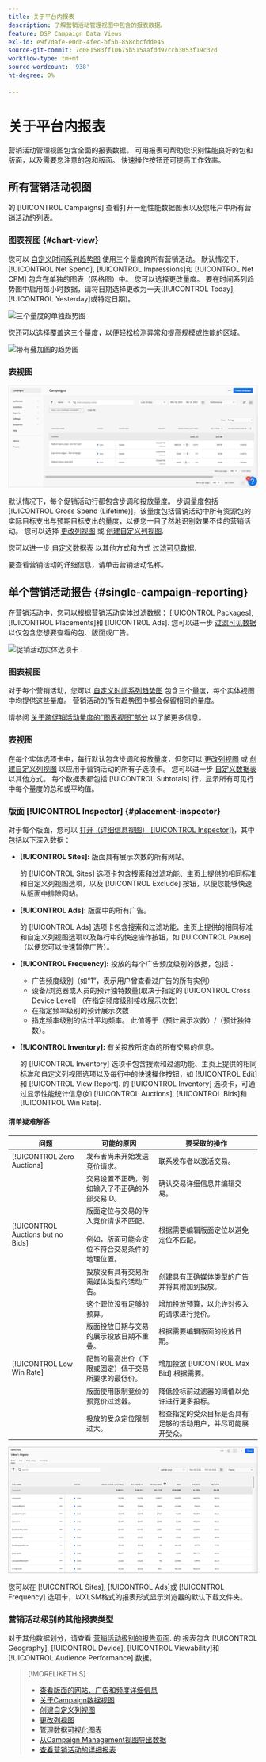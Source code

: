 ```yaml
---
title: 关于平台内报表
description: 了解营销活动管理视图中包含的报表数据。
feature: DSP Campaign Data Views
exl-id: e9f7dafe-e0db-4fec-bf5b-858cbcfdde45
source-git-commit: 7d081583ff10675b515aafdd97ccb3053f19c32d
workflow-type: tm+mt
source-wordcount: '938'
ht-degree: 0%

---
```


# 关于平台内报表

<!-- rename "About Performance Reports in Campaign Management Views?" -->
营销活动管理视图包含全面的报表数据。 可用报表可帮助您识别性能良好的包和版面，以及需要您注意的包和版面。 快速操作按钮还可提高工作效率。

## 所有营销活动视图

的 [!UICONTROL Campaigns] 查看打开一组性能数据图表以及您帐户中所有营销活动的列表。

### 图表视图 {#chart-view}

您可以 [自定义时间系列趋势图](campaign-data-visualization-manage.md) 使用三个量度跨所有营销活动。 默认情况下， [!UICONTROL Net Spend], [!UICONTROL Impressions]和 [!UICONTROL Net CPM] 包含在单独的图表（网格图）中。 您可以选择更改量度。 要在时间系列趋势图中启用每小时数据，请将日期选择更改为一天([!UICONTROL Today], [!UICONTROL Yesterday]或特定日期)。

![三个量度的单独趋势图](/help/dsp/assets/trend-chart-separate.png)

您还可以选择覆盖这三个量度，以便轻松检测异常和提高规模或性能的区域。

![带有叠加图的趋势图](/help/dsp/assets/trend-chart.png)

### 表视图

![营销活动列表](/help/dsp/assets/campaigns-list.png)

默认情况下，每个促销活动行都包含步调和投放量度。 步调量度包括 [!UICONTROL Gross Spend (Lifetime)]，该量度包括营销活动中所有资源包的实际目标支出与预期目标支出的量度，以便您一目了然地识别效果不佳的营销活动。 您可以选择 [更改列视图](column-view-change.md) 或 [创建自定义列视图](column-view-create.md).

您可以进一步 [自定义数据表](campaign-data-views-about.md) 以其他方式和方式 [过滤可见数据](campaign-data-filter.md).

要查看营销活动的详细信息，请单击营销活动名称。

## 单个营销活动报告 {#single-campaign-reporting}

在营销活动中，您可以根据营销活动实体过滤数据： [!UICONTROL Packages], [!UICONTROL Placements]和 [!UICONTROL Ads]. 您可以进一步 [过滤可见数据](campaign-data-filter.md) 以仅包含您想要查看的包、版面或广告。

![促销活动实体选项卡](/help/dsp/assets/campaign-subtabs.png)

### 图表视图

对于每个营销活动，您可以 [自定义时间系列趋势图](campaign-data-visualization-manage.md) 包含三个量度，每个实体视图中均提供这些量度。 营销活动的所有趋势图中都会保留相同的量度。

请参阅 [关于跨促销活动量度的“图表视图”部分](#chart-view) 以了解更多信息。

### 表视图

在每个实体选项卡中，每行默认包含步调和投放量度，但您可以 [更改列视图](column-view-change.md) 或 [创建自定义列视图](column-view-create.md) 以应用于营销活动的所有子选项卡。 您可以进一步 [自定义数据表](campaign-data-views-about.md) 以其他方式。 每个数据表都包括 [!UICONTROL Subtotals] 行，显示所有可见行中每个量度的总和或平均值。

### 版面 [!UICONTROL Inspector] {#placement-inspector}

对于每个版面，您可以 [打开（详细信息视图） [!UICONTROL Inspector])](placement-details-view.md)，其中包括以下深入数据：

* **[!UICONTROL Sites]:** 版面具有展示次数的所有网站。

   的 [!UICONTROL Sites] 选项卡包含搜索和过滤功能、主页上提供的相同标准和自定义列视图选项，以及 [!UICONTROL Exclude] 按钮，以便您能够快速从版面中排除网站。

* **[!UICONTROL Ads]:** 版面中的所有广告。

   的 [!UICONTROL Ads] 选项卡包含搜索和过滤功能、主页上提供的相同标准和自定义列视图选项以及每行中的快速操作按钮，如 [!UICONTROL Pause] （以便您可以快速暂停广告）。

* **[!UICONTROL Frequency]:** 投放的每个广告频度级别的数据，包括：
   * 广告频度级别（如“1”，表示用户曾查看过广告的所有实例）
   * 设备/浏览器或人员的预计独特数量(取决于指定的 [!UICONTROL Cross Device Level] （在指定频度级别接收展示次数）
   * 在指定频率级别的预计展示次数
   * 指定频率级别的估计平均频率。 此值等于（预计展示次数）/（预计独特数）。

* **[!UICONTROL Inventory]:** 有关投放所定向的所有交易的信息。

   的 [!UICONTROL Inventory] 选项卡包含搜索和过滤功能、主页上提供的相同标准和自定义列视图选项以及每行中的快速操作按钮，如 [!UICONTROL Edit] 和 [!UICONTROL View Report]. 的 [!UICONTROL Inventory] 选项卡，可通过显示性能统计信息(如 [!UICONTROL Auctions], [!UICONTROL Bids]和 [!UICONTROL Win Rate].

#### 清单疑难解答

| 问题 | 可能的原因 | 要采取的操作 |
| -----------| ---------- | ---------- |
| [!UICONTROL Zero Auctions] | 发布者尚未开始发送竞价请求。 | 联系发布者以激活交易。 |
|  | 交易设置不正确，例如输入了不正确的外部交易ID。 | 确认交易详细信息并编辑交易。 |
| [!UICONTROL Auctions but no Bids] | 版面定位与交易的传入竞价请求不匹配。 <br><br> 例如，版面可能会定位不符合交易条件的地理位置。 | 根据需要编辑版面定位以避免定位不匹配。 |
|  | 投放没有具有交易所需媒体类型的活动广告。 | 创建具有正确媒体类型的广告并将其附加到投放。 |
|  | 这个职位没有足够的预算。 | 增加投放预算，以允许对传入的请求进行竞价。 |
|  | 版面投放日期与交易的展示投放日期不重叠。 | 根据需要编辑版面的投放日期。 |
| [!UICONTROL Low Win Rate] | 配售的最高出价（下限或固定）低于交易所要求的最低价。 | 增加投放 [!UICONTROL Max Bid] 根据需要。 |
|  | 版面使用限制竞价的预竞价过滤器。 | 降低投标前过滤器的阈值以允许进行更多投标。 |
|  | 投放的受众定位限制过大。 | 检查指定的受众目标是否具有足够的活动用户，并尽可能展开受众。 |

![版面检查器](/help/dsp/assets/placement-inspector.png)

您可以在 [!UICONTROL Sites], [!UICONTROL Ads]或 [!UICONTROL Frequency] 选项卡，以XLSM格式的报表形式显示浏览器的默认下载文件夹。

### 营销活动级别的其他报表类型

对于其他数据划分，请查看 [营销活动级别的报告页面](/help/dsp/campaign-management/campaigns/campaign-view-report.md). 的 <!--legacy --> 报表包含 [!UICONTROL Geography], [!UICONTROL Device], [!UICONTROL Viewability]和 [!UICONTROL Audience Performance] 数据。

>[!MORELIKETHIS]
>
>* [查看版面的网站、广告和频度详细信息](placement-details-view.md)
>* [关于Campaign数据视图](campaign-data-views-about.md)
>* [创建自定义列视图](column-view-create.md)
>* [更改列视图](column-view-change.md)
>* [管理数据可视化图表](campaign-data-visualization-manage.md)
>* [从Campaign Management视图导出数据](campaign-export-data.md)
>* [查看营销活动的详细报表](/help/dsp/campaign-management/campaigns/campaign-view-report.md)

